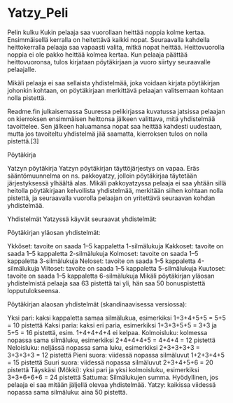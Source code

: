 # Yatzy_Peli
Pelin kulku
Kukin pelaaja saa vuorollaan heittää noppia kolme kertaa. Ensimmäisellä kerralla on heitettävä kaikki nopat. Seuraavalla kahdella heittokerralla pelaaja saa vapaasti valita, mitkä nopat heittää. Heittovuorolla noppia ei ole pakko heittää kolmea kertaa. Kun pelaaja päättää heittovuoronsa, tulos kirjataan pöytäkirjaan ja vuoro siirtyy seuraavalle pelaajalle.

Mikäli pelaaja ei saa sellaista yhdistelmää, joka voidaan kirjata pöytäkirjan johonkin kohtaan, on pöytäkirjaan merkittävä pelaajan valitsemaan kohtaan nolla pistettä.

Readme.fin julkaisemassa Suuressa pelikirjassa kuvatussa jatsissa pelaajan on kierroksen ensimmäisen heittonsa jälkeen valittava, mitä yhdistelmää tavoittelee. Sen jälkeen haluamansa nopat saa heittää kahdesti uudestaan, mutta jos tavoiteltu yhdistelmä jää saamatta, kierroksen tulos on nolla pistettä.[3]

Pöytäkirja

Yatzyn pöytäkirja
Yatzyn pöytäkirjan täyttöjärjestys on vapaa. Eräs sääntömuunnelma on ns. pakkoyatzy, jolloin pöytäkirjaa täytetään järjestyksessä ylhäältä alas. Mikäli pakkoyatzyssa pelaaja ei saa yhtään sillä heitolla pöytäkirjaan kelvollista yhdistelmää, merkitään siihen kohtaan nolla pistettä, ja seuraavalla vuorolla pelaajan on yritettävä seuraavan kohdan yhdistelmää.

Yhdistelmät
Yatzyssä käyvät seuraavat yhdistelmät:

Pöytäkirjan yläosan yhdistelmät:

Ykköset: tavoite on saada 1–5 kappaletta 1-silmälukuja
Kakkoset: tavoite on saada 1–5 kappaletta 2-silmälukuja
Kolmoset: tavoite on saada 1–5 kappaletta 3-silmälukuja
Neloset: tavoite on saada 1–5 kappaletta 4-silmälukuja
Viitoset: tavoite on saada 1–5 kappaletta 5-silmälukuja
Kuutoset: tavoite on saada 1–5 kappaletta 6-silmälukuja
Mikäli pöytäkirjan yläosan yhdistelmistä pelaaja saa 63 pistettä tai yli, hän saa 50 bonuspistettä lopputulokseensa.

Pöytäkirjan alaosan yhdistelmät (skandinaavisessa versiossa):

Yksi pari: kaksi kappaletta samaa silmälukua, esimerkiksi 1+3+4+5+5 = 5+5 = 10 pistettä
Kaksi paria: kaksi eri paria, esimerkiksi 1+3+3+5+5 = 3+3 ja 5+5 = 16 pistettä, esim. 1+4+4+4+4 ei kelpaa.
Kolmoisluku: kolmessa nopassa sama silmäluku, esimerkiksi 2+4+4+4+5 = 4+4+4 = 12 pistettä
Neloisluku: neljässä nopassa sama luku, esimerkiksi 2+3+3+3+3 = 3+3+3+3 = 12 pistettä
Pieni suora: viidessä nopassa silmäluvut 1+2+3+4+5 = 15 pistettä
Suuri suora: viidessä nopassa silmäluvut 2+3+4+5+6 = 20 pistettä
Täyskäsi (Mökki): yksi pari ja yksi kolmoisluku, esimerkiksi 3+3+6+6+6 = 24 pistettä
Sattuma: Silmälukujen summa. Hyödyllinen, jos pelaaja ei saa mitään jäljellä olevaa yhdistelmää.
Yatzy: kaikissa viidessä nopassa sama silmäluku: aina 50 pistettä.
